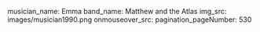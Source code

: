 musician_name: Emma
band_name: Matthew and the Atlas
img_src: images/musician1990.png
onmouseover_src: 
pagination_pageNumber: 530